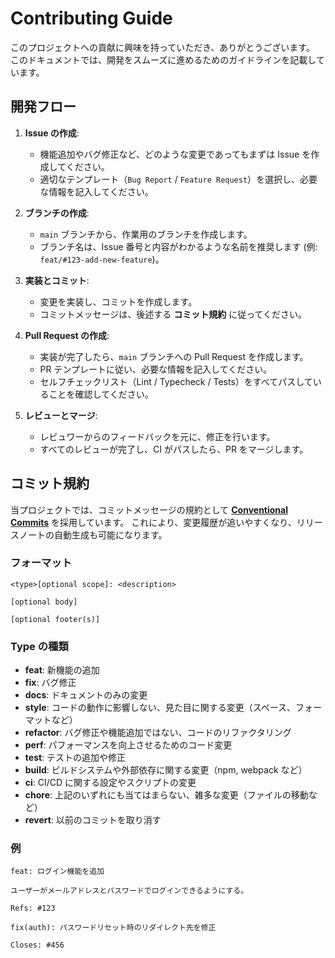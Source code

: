 # Contributing Guide

このプロジェクトへの貢献に興味を持っていただき、ありがとうございます。
このドキュメントでは、開発をスムーズに進めるためのガイドラインを記載しています。

## 開発フロー

1.  **Issue の作成**:
    -   機能追加やバグ修正など、どのような変更であってもまずは Issue を作成してください。
    -   適切なテンプレート（`Bug Report` / `Feature Request`）を選択し、必要な情報を記入してください。

2.  **ブランチの作成**:
    -   `main` ブランチから、作業用のブランチを作成します。
    -   ブランチ名は、Issue 番号と内容がわかるような名前を推奨します (例: `feat/#123-add-new-feature`)。

3.  **実装とコミット**:
    -   変更を実装し、コミットを作成します。
    -   コミットメッセージは、後述する **コミット規約** に従ってください。

4.  **Pull Request の作成**:
    -   実装が完了したら、`main` ブランチへの Pull Request を作成します。
    -   PR テンプレートに従い、必要な情報を記入してください。
    -   セルフチェックリスト（Lint / Typecheck / Tests）をすべてパスしていることを確認してください。

5.  **レビューとマージ**:
    -   レビュワーからのフィードバックを元に、修正を行います。
    -   すべてのレビューが完了し、CI がパスしたら、PR をマージします。

## コミット規約

当プロジェクトでは、コミットメッセージの規約として [**Conventional Commits**](https://www.conventionalcommits.org/ja/v1.0.0/) を採用しています。
これにより、変更履歴が追いやすくなり、リリースノートの自動生成も可能になります。

### フォーマット

```
<type>[optional scope]: <description>

[optional body]

[optional footer(s)]
```

### Type の種類

-   **feat**: 新機能の追加
-   **fix**: バグ修正
-   **docs**: ドキュメントのみの変更
-   **style**: コードの動作に影響しない、見た目に関する変更（スペース、フォーマットなど）
-   **refactor**: バグ修正や機能追加ではない、コードのリファクタリング
-   **perf**: パフォーマンスを向上させるためのコード変更
-   **test**: テストの追加や修正
-   **build**: ビルドシステムや外部依存に関する変更（npm, webpack など）
-   **ci**: CI/CD に関する設定やスクリプトの変更
-   **chore**: 上記のいずれにも当てはまらない、雑多な変更（ファイルの移動など）
-   **revert**: 以前のコミットを取り消す

### 例

```
feat: ログイン機能を追加

ユーザーがメールアドレスとパスワードでログインできるようにする。

Refs: #123
```

```
fix(auth): パスワードリセット時のリダイレクト先を修正

Closes: #456
```
